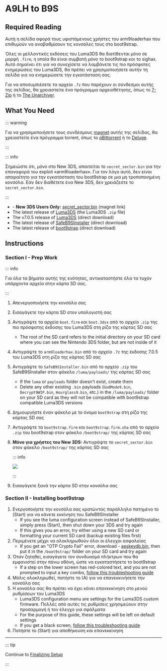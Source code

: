 # A9LH to B9S

## Required Reading

Αυτή η σελίδα αφορά τους υφιστάμενους χρήστες του arm9loaderhax που επιθυμούν να αναβαθμίσουν τις κονσόλες τους στο boot9strap.

Όλες οι μελλοντικές εκδόσεις του Luma3DS θα διατίθενται μόνο σε μορφή `.firm`, η οποία θα είναι συμβατή μόνο το boot9strap και το sighax. Αυτό σημαίνει ότι για να συνεχίσετε να λαμβάνετε τις πιο πρόσφατες ενημερώσεις του Luma3DS, θα πρέπει να χρησιμοποιήσετε αυτήν τη σελίδα για να ενημερώσετε την εγκατάσταση σας.

Για να αποσυμπιέσετε τα αρχεία `.7z` που παρέχουν οι σύνδεσμοι αυτής της σελίδας, θα χρειαστείτε ένα πρόγραμμα αρχειοθέτησης, όπως το [7-Zip](http://www.7-zip.org/) ή το [The Unarchiver](https://theunarchiver.com/).

## What You Need

::: warning

Για να χρησιμοποιήσετε τους συνδέσμους [magnet](https://wikipedia.org/wiki/Magnet_URI_scheme) αυτής της σελίδας, θα χρειαστείτε ένα πρόγραμμα torrent, όπως το [qBittorrent](https://www.qbittorrent.org/download.php) ή το [Deluge](http://dev.deluge-torrent.org/wiki/Download).

:::

::: info

Σημειώστε ότι, μόνο στο New 3DS, απαιτείται το `secret_sector.bin` για την επαναφορά του exploit «arm9loaderhax». Για τον λόγο αυτό, δεν είναι απαραίτητο για την εγκατάσταση του boot9strap σε μια μη τροποποιημένη κονσόλα. Εάν δεν διαθέτετε ένα New 3DS, δεν χρειάζεστε το `secret_sector.bin`.

:::

- <font-awesome-icon icon="fa-solid fa-magnet" title="This is a magnet link. Use a torrent client to download the file."/> - **New 3DS Users Only:** [secret_sector.bin](magnet:?xt=urn:btih:15a3c97acf17d67af98ae8657cc66820cc58f655\&dn=secret_sector.bin\&tr=udp%3a%2f%2ftracker.torrent.eu.org%3a451%2fannounce\&tr=udp%3a%2f%2ftracker.lelux.fi%3a6969%2fannounce\&tr=udp%3a%2f%2ftracker.loadbt.com%3a6969%2fannounce\&tr=udp%3a%2f%2ftracker.moeking.me%3a6969%2fannounce\&tr=udp%3a%2f%2ftracker.monitorit4.me%3a6969%2fannounce\&tr=udp%3a%2f%2ftracker.ololosh.space%3a6969%2fannounce\&tr=udp%3a%2f%2ftracker.pomf.se%3a80%2fannounce\&tr=udp%3a%2f%2ftracker.srv00.com%3a6969%2fannounce\&tr=udp%3a%2f%2ftracker.theoks.net%3a6969%2fannounce\&tr=udp%3a%2f%2ftracker.tiny-vps.com%3a6969%2fannounce\&tr=udp%3a%2f%2fopen.tracker.cl%3a1337%2fannounce\&tr=udp%3a%2f%2ftracker.zerobytes.xyz%3a1337%2fannounce\&tr=udp%3a%2f%2ftracker1.bt.moack.co.kr%3a80%2fannounce\&tr=udp%3a%2f%2fvibe.sleepyinternetfun.xyz%3a1738%2fannounce\&tr=udp%3a%2f%2fwww.torrent.eu.org%3a451%2fannounce\&tr=udp%3a%2f%2ftracker.openbittorrent.com%3a6969%2fannounce\&tr=udp%3a%2f%2f9.rarbg.com%3a2810%2fannounce\&tr=udp%3a%2f%2ftracker.opentrackr.org%3a1337%2fannounce\&tr=udp%3a%2f%2fexodus.desync.com%3a6969%2fannounce\&tr=http%3a%2f%2fopenbittorrent.com%3a80%2fannounce) (magnet link)
- The latest release of [Luma3DS](https://github.com/LumaTeam/Luma3DS/releases/latest) (the Luma3DS `.zip` file)
- The v7.0.5 release of [Luma3DS](https://github.com/LumaTeam/Luma3DS/releases/download/v7.0.5/Luma3DSv7.0.5.zip) (direct download)
- The latest release of [SafeB9SInstaller](https://github.com/d0k3/SafeB9SInstaller/releases/download/v0.0.7/SafeB9SInstaller-20170605-122940.zip) (direct download)
- The latest release of [boot9strap](https://github.com/SciresM/boot9strap/releases/download/1.4/boot9strap-1.4.zip) (direct download)

## Instructions

### Section I - Prep Work

::: info

Για όλα τα βήματα αυτής της ενότητας, αντικαταστήστε όλα τα τυχόν υπάρχοντα αρχεία στην κάρτα SD σας.

:::

1. Απενεργοποιήστε την κονσόλα σας

2. Εισαγάγετε την κάρτα SD στον υπολογιστή σας

3. Αντιγράψτε τα αρχεία `boot.firm` και `boot.3dsx` από το αρχείο `.zip` της πιο πρόσφατης έκδοσης του Luma3DS στη ρίζα της κάρτας SD σας
   - The root of the SD card refers to the initial directory on your SD card where you can see the Nintendo 3DS folder, but are not inside of it

4. Αντιγράψτε το `arm9loaderhax.bin` από το αρχείο `.7z` της έκδοσης 7.0.5 του Luma3DS στη ρίζα της κάρτας SD σας

5. Αντιγράψτε το `SafeB9SInstaller.bin` από το αρχείο `.zip` του SafeB9SInstaller στον φάκελο `/luma/payloads/` της κάρτας SD σας
   - If the `luma` or `payloads` folder doesn't exist, create them
   - Delete any other existing `.bin` payloads (`GodMode9.bin`, `Decrypt9WIP.bin`, `Hourglass9.bin`, etc.) in the `/luma/payloads/` folder on your SD card as they will not be compatible with boot9strap compatible Luma3DS versions

6. Δημιουργήστε έναν φάκελο με το όνομα `boot9strap` στη ρίζα της κάρτας SD σας

7. Αντιγράψτε τα `boot9strap.firm` και `boot9strap.firm.sha` από το αρχείο `.zip` του boot9strap στον φάκελο `/boot9strap/` της κάρτας SD σας

8. **Μόνο για χρήστες του New 3DS:** Αντιγράψτε το `secret_sector.bin` στον φάκελο `/boot9strap/` της κάρτας SD σας

   ::: info

   ![](/images/screenshots/a9lh-to-b9s-root-layout.png)

   :::

9. Εισαγάγετε ξανά την κάρτα SD στην κονσόλα σας

### Section II - Installing boot9strap

1. Ενεργοποιήστε την κονσόλα σας κρατώντας παράλληλα πατημένο το (Start) για να κάνετε εκκίνηση του SafeB9SInstaller
   - If you see the luma configuration screen instead of SafeB9SInstaller, simply press (Start), then shut down your 3DS and try again
   - If this gives you an error, try either using a new SD card or formatting your current SD card (backup existing files first)
2. Περιμένετε μέχρι να ολοκληρωθούν όλοι οι έλεγχοι ασφαλείας
   - If you get an "OTP Crypto Fail" error, download <font-awesome-icon icon="fa-solid fa-magnet" title="This is a magnet link. Use a torrent client to download the file."/> - [aeskeydb.bin](magnet:?xt=urn:btih:d25dab06a7e127922d70ddaa4fe896709dc99a1e\&dn=aeskeydb.bin\&tr=udp%3a%2f%2ftracker.tiny-vps.com%3a6969%2fannounce\&tr=udp%3a%2f%2ftracker.lelux.fi%3a6969%2fannounce\&tr=udp%3a%2f%2ftracker.loadbt.com%3a6969%2fannounce\&tr=udp%3a%2f%2ftracker.moeking.me%3a6969%2fannounce\&tr=udp%3a%2f%2ftracker.monitorit4.me%3a6969%2fannounce\&tr=udp%3a%2f%2ftracker.ololosh.space%3a6969%2fannounce\&tr=udp%3a%2f%2ftracker.pomf.se%3a80%2fannounce\&tr=udp%3a%2f%2ftracker.srv00.com%3a6969%2fannounce\&tr=udp%3a%2f%2ftracker.theoks.net%3a6969%2fannounce\&tr=udp%3a%2f%2fopen.tracker.cl%3a1337%2fannounce\&tr=udp%3a%2f%2ftracker.torrent.eu.org%3a451%2fannounce\&tr=udp%3a%2f%2ftracker.zerobytes.xyz%3a1337%2fannounce\&tr=udp%3a%2f%2ftracker1.bt.moack.co.kr%3a80%2fannounce\&tr=udp%3a%2f%2fvibe.sleepyinternetfun.xyz%3a1738%2fannounce\&tr=udp%3a%2f%2fwww.torrent.eu.org%3a451%2fannounce\&tr=udp%3a%2f%2ftracker.openbittorrent.com%3a6969%2fannounce\&tr=udp%3a%2f%2f9.rarbg.com%3a2810%2fannounce\&tr=udp%3a%2f%2ftracker.opentrackr.org%3a1337%2fannounce\&tr=http%3a%2f%2fopenbittorrent.com%3a80%2fannounce\&tr=udp%3a%2f%2fexodus.desync.com%3a6969%2fannounce), then put it in the `/boot9strap/` folder on your SD card and try again
3. Όταν ζητηθεί, εισαγάγετε τον συνδυασμό πλήκτρων που θα εμφανιστεί στην πάνω οθόνη, ώστε να εγκαταστήσετε το boot9strap
   - If a step on the lower screen has red-colored text, and you are not prompted to input a key combo, [follow this troubleshooting guide](troubleshooting#issues-with-safeb9sinstaller)
4. Μόλις ολοκληρωθεί, πατήστε το (Α) για να επανεκκινήσετε την κονσόλα σας
5. Η κονσόλα σας θα πρέπει να έχει κάνει επανεκκίνηση στο μενού ρυθμίσεων του Luma3DS
   - Luma3DS configuration menu are settings for the Luma3DS custom firmware. Πολλές από αυτές τις ρυθμίσεις χρησιμεύουν στην προσαρμογή ή τον έλεγχο για σφάλματα
   - For the purpose of this guide, these settings will be left on default settings
   - If you get a black screen, [follow this troubleshooting guide](troubleshooting#boot-issues-on-consoles-with-custom-firmware)
6. Πατήστε το (Start) για αποθήκευση και επανεκκίνηση

___

::: tip

Continue to [Finalizing Setup](finalizing-setup)

:::
